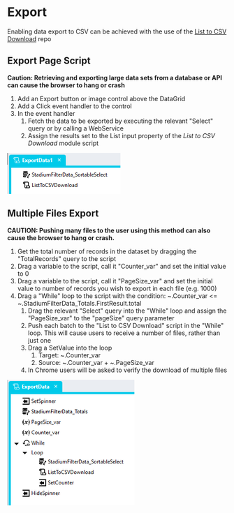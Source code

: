 # Export
Enabling data export to CSV can be achieved with the use of the [List to CSV Download](https://github.com/stadium-software/utils-list-to-csv-download) repo

## Export Page Script

**Caution: Retrieving and exporting large data sets from a database or API can cause the browser to hang or crash**

1. Add an Export button or image control above the DataGrid
2. Add a Click event handler to the control
3. In the event handler
   1. Fetch the data to be exported by executing the relevant "Select" query or by calling a WebService
   2. Assign the results set to the List input property of the *List to CSV Download* module script

![](images/SimpleExport.png)

## Multiple Files Export

**CAUTION: Pushing many files to the user using this method can also cause the browser to hang or crash.**

1. Get the total number of records in the dataset by dragging the "TotalRecords" query to the script
2. Drag a variable to the script, call it "Counter_var" and set the initial value to 0
3. Drag a variable to the script, call it "PageSize_var" and set the initial value to number of records you wish to export in each file (e.g. 1000)
4. Drag a "While" loop to the script with the condition: ~.Counter_var <= ~.StadiumFilterData_Totals.FirstResult.total
   1. Drag the relevant "Select" query into the "While" loop and assign the "PageSize_var" to the "pageSize" query parameter
   2. Push each batch to the "List to CSV Download" script in the "While" loop. This will cause users to receive a number of files, rather than just one
   3. Drag a SetValue into the loop
      1. Target: ~.Counter_var
      2. Source: ~.Counter_var + ~.PageSize_var
   4. In Chrome users will be asked to verify the download of multiple files

![](images/ExportScriptActions.png)